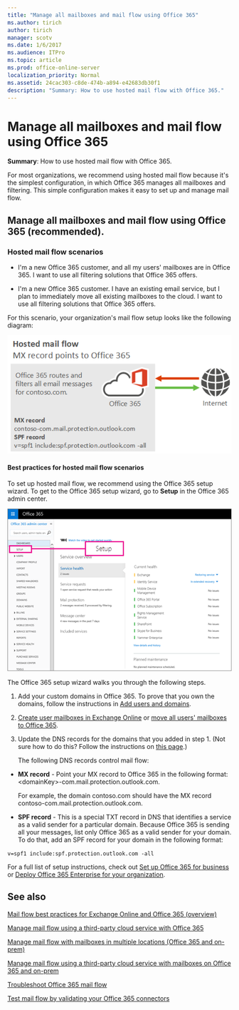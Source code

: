 ```yaml
---
title: "Manage all mailboxes and mail flow using Office 365"
ms.author: tirich
author: tirich
manager: scotv
ms.date: 1/6/2017
ms.audience: ITPro
ms.topic: article
ms.prod: office-online-server
localization_priority: Normal
ms.assetid: 24cac303-c8de-474b-a894-e42683db30f1
description: "Summary: How to use hosted mail flow with Office 365."
---
```


# Manage all mailboxes and mail flow using Office 365

 **Summary**: How to use hosted mail flow with Office 365.
  
For most organizations, we recommend using hosted mail flow because it's the simplest configuration, in which Office 365 manages all mailboxes and filtering. This simple configuration makes it easy to set up and manage mail flow. 
  
## Manage all mailboxes and mail flow using Office 365 (recommended).
<a name="BKMK_HostedMailFlow"> </a>

### Hosted mail flow scenarios

- I'm a new Office 365 customer, and all my users' mailboxes are in Office 365. I want to use all filtering solutions that Office 365 offers.
    
- I'm a new Office 365 customer. I have an existing email service, but I plan to immediately move all existing mailboxes to the cloud. I want to use all filtering solutions that Office 365 offers.
    
For this scenario, your organization's mail flow setup looks like the following diagram:
  
![Mail flow diagram showing mail going from the internet to Office 365 and from Office 365 to the internet.](../media/96ec9aca-fa95-4307-a992-479a1ed65e5c.png)
  
#### Best practices for hosted mail flow scenarios

To set up hosted mail flow, we recommend using the Office 365 setup wizard. To get to the Office 365 setup wizard, go to **Setup** in the Office 365 admin center. 
  
![Screenshot of the Setup option in the Office 365 admin center navigation menu](../media/41bc173f-5a06-4325-b613-b307d3eb0873.png)
  
The Office 365 setup wizard walks you through the following steps.
  
1. Add your custom domains in Office 365. To prove that you own the domains, follow the instructions in [Add users and domains](https://go.microsoft.com/fwlink/?LinkId=708999).
    
2. [Create user mailboxes in Exchange Online](../recipients-in-exchange-online/create-user-mailboxes.md) or [move all users' mailboxes to Office 365](https://go.microsoft.com/fwlink/?LinkId=524030).
    
3. Update the DNS records for the domains that you added in step 1. (Not sure how to do this? Follow the instructions on [this page](https://go.microsoft.com/fwlink/p/?LinkID=534835).) 
    
    The following DNS records control mail flow:
    
  - **MX record** - Point your MX record to Office 365 in the following format: \<domainKey\>-com.mail.protection.outlook.com. 
    
    For example, the domain contoso.com should have the MX record contoso-com.mail.protection.outlook.com.
    
  - **SPF record** - This is a special TXT record in DNS that identifies a service as a valid sender for a particular domain. Because Office 365 is sending all your messages, list only Office 365 as a valid sender for your domain. To do that, add an SPF record for your domain in the following format: 
    
  ```
  v=spf1 include:spf.protection.outlook.com -all
  ```

For a full list of setup instructions, check out [Set up Office 365 for business](https://go.microsoft.com/fwlink/p/?LinkID=522378) or [Deploy Office 365 Enterprise for your organization](https://go.microsoft.com/fwlink/p/?LinkID=703951).
  
## See also
<a name="BKMK_HostedMailFlow"> </a>

[Mail flow best practices for Exchange Online and Office 365 (overview)](mail-flow-best-practices.md)
  
[Manage mail flow using a third-party cloud service with Office 365](manage-mail-flow-using-third-party-cloud.md)
  
[Manage mail flow with mailboxes in multiple locations (Office 365 and on-prem)](manage-mail-flow-for-multiple-locations.md)
  
[Manage mail flow using a third-party cloud service with mailboxes on Office 365 and on-prem](manage-mail-flow-on-office-365-and-on-prem.md)
  
[Troubleshoot Office 365 mail flow](troubleshoot-mail-flow.md)

[Test mail flow by validating your Office 365 connectors](test-mail-flow.md)


